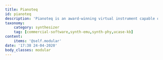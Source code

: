```yaml
---
title: Pianoteq
id: pianoteq
description: 'Pianoteq is an award-winning virtual instrument capable of recreating, using accurate physical modelling, the sound a wide range of acoustic & electro-acoustic pianos.'
taxonomy:
    category: synthesizer
    tag: [commercial-software,synth-emu,synth-phy,ucase-kb]
content:
    items: '@self.modular'
date: '17:38 24-04-2020'
body_classes: modular
---
```


